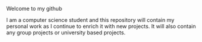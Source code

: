 Welcome to my github

I am a computer science student and this repository will contain my personal work as I continue to enrich it with new projects. It will also contain any group projects or university based projects.
